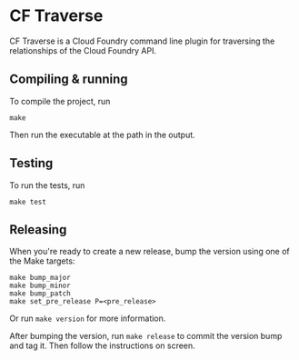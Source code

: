 # CF Traverse

CF Traverse is a Cloud Foundry command line plugin for traversing the relationships of the Cloud Foundry API.

## Compiling & running
To compile the project, run

```shell
make 
```

Then run the executable at the path in the output.

## Testing
To run the tests, run
```shell
make test
```

## Releasing

When you're ready to create a new release, bump the version using one of the Make targets:
```shell
make bump_major
make bump_minor
make bump_patch
make set_pre_release P=<pre_release>
```

Or run `make version` for more information.

After bumping the version, run `make release` to commit the version bump and tag it. Then follow the instructions on screen. 
